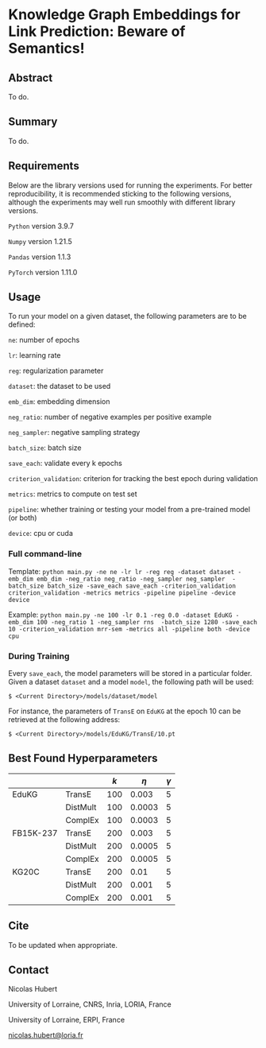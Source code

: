 # Knowledge Graph Embeddings for Link Prediction: Beware of Semantics!

## Abstract
To do.

## Summary
To do.

## Requirements

Below are the library versions used for running the experiments. For better reproducibility, it is recommended sticking to the following versions, although the experiments may well run smoothly with different library versions.

`Python` version 3.9.7

`Numpy` version 1.21.5

`Pandas` version 1.1.3

`PyTorch` version 1.11.0


## Usage

To run your model on a given dataset, the following parameters are to be defined:

`ne`: number of epochs

`lr`: learning rate

`reg`: regularization parameter

`dataset`: the dataset to be used

`emb_dim`: embedding dimension

`neg_ratio`: number of negative examples per positive example

`neg_sampler`: negative sampling strategy

`batch_size`: batch size

`save_each`: validate every k epochs

`criterion_validation`: criterion for tracking the best epoch during validation

`metrics`: metrics to compute on test set

`pipeline`: whether training or testing your model from a pre-trained model (or both)

`device`: cpu or cuda

### Full command-line

Template: `python main.py -ne ne -lr lr -reg reg -dataset dataset -emb_dim emb_dim -neg_ratio neg_ratio -neg_sampler neg_sampler 
-batch_size batch_size -save_each save_each -criterion_validation criterion_validation -metrics metrics -pipeline pipeline -device device`

Example: `python main.py -ne 100 -lr 0.1 -reg 0.0 -dataset EduKG -emb_dim 100 -neg_ratio 1 -neg_sampler rns 
-batch_size 1280 -save_each 10 -criterion_validation mrr-sem -metrics all -pipeline both -device cpu`

### During Training

Every `save_each`, the model parameters will be stored in a particular folder. Given a dataset `dataset` and a model `model`, the following path will be used:

    $ <Current Directory>/models/dataset/model
    
For instance, the parameters of `TransE` on `EduKG` at the epoch 10 can be retrieved at the following address:

    $ <Current Directory>/models/EduKG/TransE/10.pt

## Best Found Hyperparameters

|                          |          | $k$ | $\eta$   | $\gamma$ |
|--------------------------|----------|-------------------------|----------|----------|
| EduKG     | TransE   | $100$                   | $0.003$  | $5$      |
|                          | DistMult | $100$                   | $0.0003$ | $5$      |
|                          | ComplEx  | $100$                   | $0.0003$ | $5$      |
| FB15K-237 | TransE   | $200$                   | $0.003$  | $5$      |
|                          | DistMult | $200$                   | $0.0005$ | $5$      |
|                          | ComplEx  | $200$                   | $0.0005$ | $5$      |
| KG20C     | TransE   | $200$                   | $0.01$   | $5$      |
|                          | DistMult | $200$                   | $0.001$  | $5$      |
|                          | ComplEx  | $200$                   | $0.001$  | $5$      |

## Cite

To be updated when appropriate.

## Contact
Nicolas Hubert

University of Lorraine, CNRS, Inria, LORIA, France

University of Lorraine, ERPI, France 

<nicolas.hubert@loria.fr>
